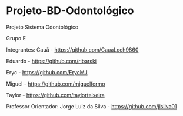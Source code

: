 # Projeto-BD-Odontológico

Projeto Sistema Odontológico

Grupo E

Integrantes:
Cauã - https://github.com/CauaLoch9860

Eduardo - https://github.com/ribarski

Eryc - https://github.com/ErycMJ

Miguel - https://github.com/miguelfermo

Taylor - https://github.com/taylorteixeira

Professor Orientador:
Jorge Luiz da Silva - https://github.com/jlsilva01
